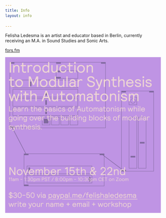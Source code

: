 ```yaml
---
title: Info
layout: info

---
```

Felisha Ledesma is an artist and educator based in Berlin, currently receiving an M.A. in Sound Studies and Sonic Arts.

[fors.fm](fors.fm)

  
![](/media/w46x.png)
